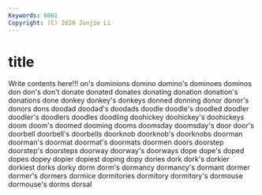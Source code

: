 ```yaml
---
Keywords: 6001
Copyright: (C) 2020 Junjie Li
---
```


# title

Write contents here!!!
on's 
dominions
domino 
domino's 
dominoes 
dominos 
don 
don's 
don't 
donate 
donated 
donates
donating 
donation 
donation's 
donations 
done 
donkey 
donkey's 
donkeys 
donned 
donning
donor 
donor's 
donors 
dons 
doodad 
doodad's 
doodads 
doodle 
doodle's 
doodled
doodler 
doodler's 
doodlers 
doodles 
doodling 
doohickey 
doohickey's 
doohickeys 
doom 
doom's
doomed 
dooming 
dooms 
doomsday 
doomsday's 
door 
door's 
doorbell 
doorbell's 
doorbells
doorknob 
doorknob's 
doorknobs 
doorman 
doorman's 
doormat 
doormat's 
doormats 
doormen 
doors
doorstep 
doorstep's 
doorsteps 
doorway 
doorway's 
doorways 
dope 
dope's 
doped 
dopes
dopey 
dopier 
dopiest 
doping 
dopy 
dories 
dork 
dork's 
dorkier 
dorkiest
dorks 
dorky 
dorm 
dorm's 
dormancy 
dormancy's 
dormant 
dormer 
dormer's 
dormers
dormice 
dormitories 
dormitory 
dormitory's 
dormouse 
dormouse's 
dorms 
dorsal 
